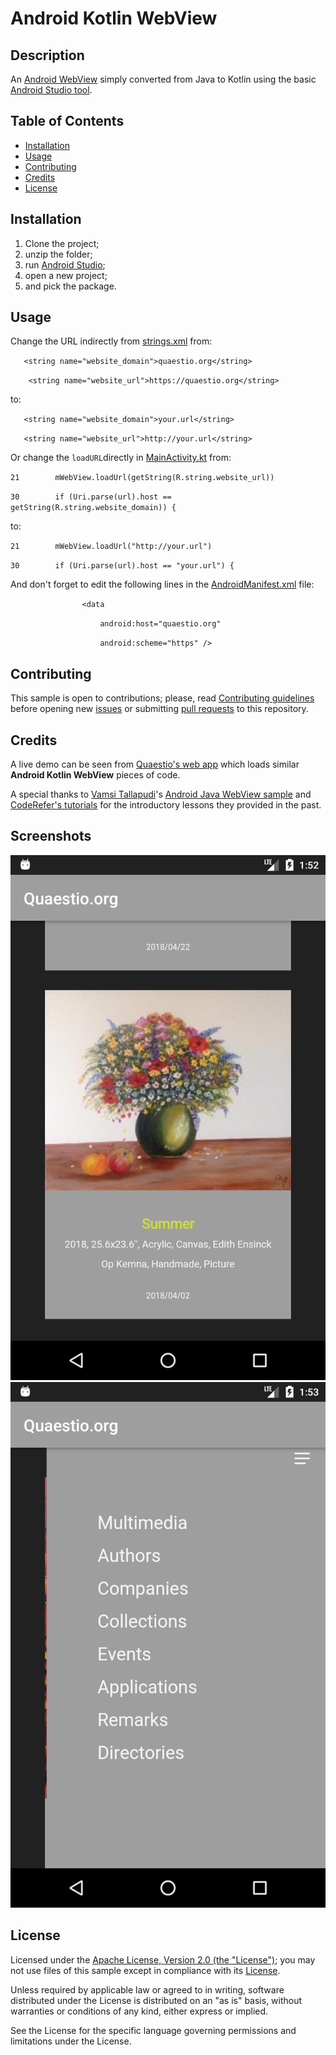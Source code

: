 # Android Kotlin WebView

## Description
An [Android WebView](https://developer.android.com/guide/webapps/webview.html) simply converted from Java to Kotlin using the basic [Android Studio tool](https://developer.android.com/studio/projects/add-kotlin#convert-to-kotlin-code).

## Table of Contents
* [Installation](https://github.com/QuaestioOrg/kotlin-converted-webview#installation)
* [Usage](https://github.com/QuaestioOrg/kotlin-converted-webview#usage)
* [Contributing](https://github.com/QuaestioOrg/kotlin-converted-webview#contributing)
* [Credits](https://github.com/QuaestioOrg/kotlin-converted-webview#credits)
* [License](https://github.com/QuaestioOrg/kotlin-converted-webview#license)

## Installation
1. Clone the project;
2. unzip the folder;
3. run [Android Studio](https://developer.android.com/studio/index.html);
4. open a new project;
5. and pick the package.

## Usage
Change the URL indirectly from [strings.xml](https://github.com/QuaestioOrg/kotlin-converted-webview/blob/master/app/src/main/res/values/strings.xml) from:

`   <string name="website_domain">quaestio.org</string>`

`    <string name="website_url">https://quaestio.org</string>`

to:


`   <string name="website_domain">your.url</string>`

`   <string name="website_url">http://your.url</string>`

Or change the `loadURL`directly in [MainActivity.kt](https://github.com/QuaestioOrg/kotlin-converted-webview/blob/master/app/src/main/java/org/quaestio/kotlinconvertedwebview/MainActivity.kt) from:

`21        mWebView.loadUrl(getString(R.string.website_url))`

`30        if (Uri.parse(url).host == getString(R.string.website_domain)) {`

to:

`21        mWebView.loadUrl("http://your.url")`

`30        if (Uri.parse(url).host == "your.url") {`

And don't forget to edit the following lines in the [AndroidManifest.xml](https://github.com/QuaestioOrg/kotlin-converted-webview/blob/master/app/src/main/AndroidManifest.xml) file:

`                <data`

`                    android:host="quaestio.org"`

`                    android:scheme="https" />`

## Contributing
This sample is open to contributions; please, read [Contributing guidelines](https://github.com/QuaestioOrg/kotlin-converted-webview/blob/master/CONTRIBUTING.md) before opening new [issues](https://github.com/QuaestioOrg/kotlin-converted-webview/issues) or submitting [pull requests](https://github.com/QuaestioOrg/kotlin-converted-webview/pulls) to this repository.

## Credits
A live demo can be seen from [Quaestio's web app](https://e5kmd.app.goo.gl/zvpW) which loads similar **Android Kotlin WebView** pieces of code.

A special thanks to [Vamsi Tallapudi](https://github.com/vamsitallapudi/create-android-app-for-website)'s [Android Java WebView sample](https://github.com/vamsitallapudi/create-android-app-for-website) and [CodeRefer's tutorials](https://www.coderefer.com/create-android-app-for-website/) for the introductory lessons they provided in the past.

## Screenshots

![](/screenshots/1_hires.png) ![](/screenshots/2_hires.png)

## License
Licensed under the [Apache License, Version 2.0 (the "License")](http://www.apache.org/licenses/LICENSE-2.0); you may not use files of this sample except in compliance with its [License](https://github.com/QuaestioOrg/kotlin-converted-webview/blob/master/LICENSE).

Unless required by applicable law or agreed to in writing, software distributed under the License is distributed on an "as is" basis, without warranties or conditions of any kind, either express or implied.

See the License for the specific language governing permissions and limitations under the License.
